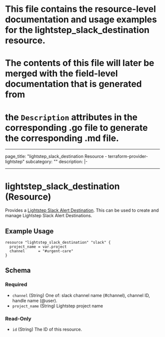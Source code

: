 # This file contains the resource-level documentation and usage examples for the lightstep_slack_destination resource.
# The contents of this file will later be merged with the field-level documentation that is generated from
# the `Description` attributes in the corresponding .go file to generate the corresponding .md file.

---
page_title: "lightstep_slack_destination Resource - terraform-provider-lightstep"
subcategory: ""
description: |-

---

# lightstep_slack_destination (Resource)

Provides a [Lightstep Slack Alert Destination](https://api-docs.lightstep.com/reference/postdestinationid). This can be used to create and manage Lightstep Slack Alert Destinations.

## Example Usage

```hcl
resource "lightstep_slack_destination" "slack" {
  project_name = var.project
  channel      = "#urgent-care"
}
```

<!-- schema generated by tfplugindocs -->
## Schema

### Required

- `channel` (String) One of: slack channel name (#channel), channel ID, handle name (@user).
- `project_name` (String) Lightstep project name

### Read-Only

- `id` (String) The ID of this resource.
